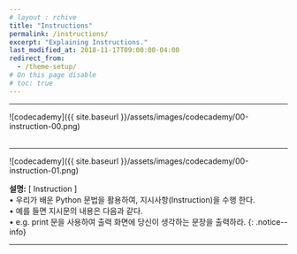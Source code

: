 ```yaml
---
# layout : rchive
title: "Instructions"
permalink: /instructions/
excerpt: "Explaining Instructions."
last_modified_at: 2018-11-17T09:00:00-04:00
redirect_from:
  - /theme-setup/
# On this page disable
# toc: true
---
```

    
    
    
<hr/>

![codecademy]({{ site.baseurl }}/assets/images/codecademy/00-instruction-00.png)    
<br>
<hr/>

![codecademy]({{ site.baseurl }}/assets/images/codecademy/00-instruction-01.png)    


**설명:** [ Instruction ]    
• 우리가 배운 Python 문법을 활용하여, 지시사항(Instruction)을 수행 한다.    
• 예를 들면 지시문의 내용은 다음과 같다.    
• e.g. print 문을 사용하여 출력 화면에 당신이 생각하는 문장을 출력하라. 
{: .notice--info}


<hr/>    
<br>    